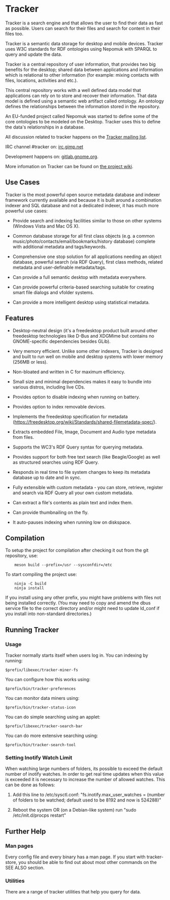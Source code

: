 # Tracker

Tracker is a search engine and that allows the user to find their
data as fast as possible. Users can search for their files and
search for content in their files too.  

Tracker is a semantic data storage for desktop and mobile devices.
Tracker uses W3C standards for RDF ontologies using Nepomuk with
SPARQL to query and update the data.

Tracker is a central repository of user information, that provides
two big benefits for the desktop; shared data between applications
and information which is relational to other information (for
example: mixing contacts with files, locations, activities and
etc.).

This central repository works with a well defined data model that
applications can rely on to store and recover their information.
That data model is defined using a semantic web artifact called
ontology. An ontology defines the relationships between the
information stored in the repository.

An EU-funded project called Nepomuk was started to define some of
the core ontologies to be modeled on the Desktop. Tracker uses this
to define the data's relationships in a database.

All discussion related to tracker happens on the
[Tracker mailing list](https://mail.gnome.org/mailman/listinfo/tracker-list).

IRC channel #tracker on: [irc.gimp.net](irc://irc.gimp.net)

Development happens on:
[gitlab.gnome.org](https://gitlab.gnome.org/GNOME/tracker).

More infomation on Tracker can be found on
[the project wiki](https://wiki.gnome.org/Projects/Tracker).

## Use Cases

Tracker is the most powerful open source metadata database and
indexer framework currently available and because it is built
around a combination indexer and SQL database and not a
dedicated indexer, it has much more powerful use cases:

  * Provide search and indexing facilities similar to those on
  other systems (Windows Vista and Mac OS X).

  * Common database storage for all first class objects (e.g. a
  common music/photo/contacts/email/bookmarks/history database)
  complete with additional metadata and tags/keywords.

  * Comprehensive one stop solution for all applications needing
  an object database, powerful search (via RDF Query), first class
  methods, related metadata and user-definable metadata/tags.

  * Can provide a full semantic desktop with metadata everywhere.

  * Can provide powerful criteria-based searching suitable for
  creating smart file dialogs and vfolder systems.

  * Can provide a more intelligent desktop using statistical
  metadata.

## Features

  * Desktop-neutral design (it's a freedesktop product built
  around other freedesktop technologies like D-Bus and XDGMime
  but contains no GNOME-specific dependencies besides GLib).

  * Very memory efficient. Unlike some other indexers, Tracker is
  designed and built to run well on mobile and desktop systems with
  lower memory (256MB or less).

  * Non-bloated and written in C for maximum efficiency.

  * Small size and minimal dependencies makes it easy to bundle
  into various distros, including live CDs.

  * Provides option to disable indexing when running on battery.

  * Provides option to index removable devices.

  * Implements the freedesktop specification for metadata
  (https://freedesktop.org/wiki/Standards/shared-filemetadata-spec/).

  * Extracts embedded File, Image, Document and Audio type
  metadata from files.

  * Supports the WC3's RDF Query syntax for querying metadata.

  * Provides support for both free text search (like Beagle/Google)
  as well as structured searches using RDF Query.

  * Responds in real time to file system changes to keep its
  metadata database up to date and in sync.

  * Fully extensible with custom metadata - you can store,
  retrieve, register and search via RDF Query all your own custom
  metadata.

  * Can extract a file's contents as plain text and index them.

  * Can provide thumbnailing on the fly.

  * It auto-pauses indexing when running low on diskspace.

## Compilation

To setup the project for compilation after checking it out from
the git repository, use:

        meson build --prefix=/usr --sysconfdir=/etc

To start compiling the project use:

        ninja -C build
        ninja install

If you install using any other prefix, you might have problems
with files not being installed correctly. (You may need to copy
and amend the dbus service file to the correct directory and/or
might need to update ld_conf if you install into non-standard
directories.)

## Running Tracker

### Usage

Tracker normally starts itself when users log in. You can indexing by running:

    $prefix/libexec/tracker-miner-fs

You can configure how this works using:

    $prefix/bin/tracker-preferences

You can monitor data miners using:

    $prefix/bin/tracker-status-icon

You can do simple searching using an applet:

    $prefix/libexec/tracker-search-bar

You can do more extensive searching using:

    $prefix/bin/tracker-search-tool

### Setting Inotify Watch Limit

When watching large numbers of folders, its possible to exceed
the default number of inotify watches. In order to get real time
updates when this value is exceeded it is necessary to increase
the number of allowed watches. This can be done as follows:

  1. Add this line to /etc/sysctl.conf:
     "fs.inotify.max_user_watches = (number of folders to be
      watched; default used to be 8192 and now is 524288)"

  2. Reboot the system OR (on a Debian-like system) run
     "sudo /etc/init.d/procps restart"

## Further Help

### Man pages

Every config file and every binary has a man page. If you start with
tracker-store, you should be able to find out about most other
commands on the SEE ALSO section.

### Utilities

There are a range of tracker utilities that help you query for data.

